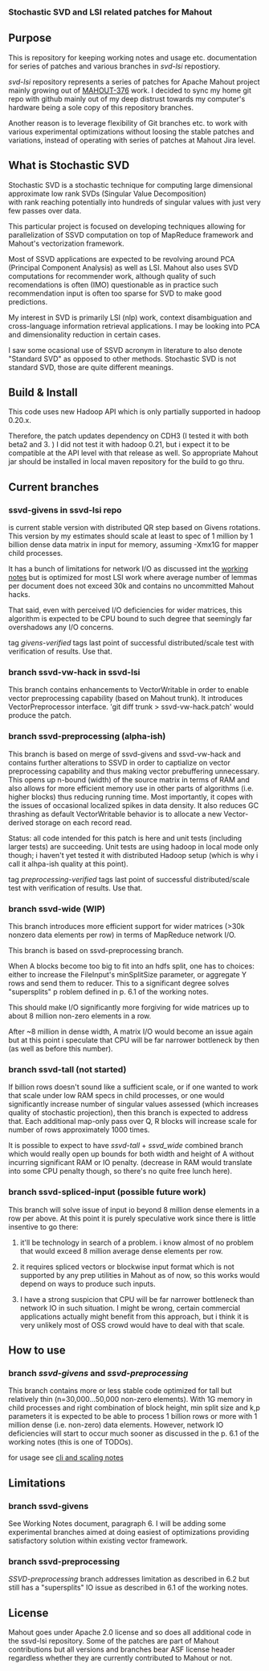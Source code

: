 ### Stochastic SVD and LSI related patches for Mahout ###

## Purpose

This is repository for keeping working notes and usage etc. documentation 
for series of patches and various branches in *svd-lsi* repostiory. 

*svd-lsi* repository represents a series of patches for Apache Mahout project 
mainly growing out of [MAHOUT-376]( https://issues.apache.org/jira/browse/MAHOUT-376) work. I decided to sync my home git repo with 
github mainly 
out of my deep distrust towards my computer's hardware being 
a sole copy of this repository branches. 

Another reason is to leverage flexibility 
of Git branches etc. to work with various experimental optimizations without 
loosing the stable patches and variations, instead of operating with series of patches at Mahout Jira level.

## What is Stochastic SVD

Stochastic SVD is a stochastic technique for computing large dimensional approximate low rank SVDs 
(Singular Value Decomposition)  
with rank reaching potentially into hundreds of singular values with just very few passes
over data.

This particular project is focused on developing techniques allowing for parallelization of 
SSVD computation on top of MapReduce framework and Mahout's vectorization framework. 


Most of SSVD applications are expected to be revolving around PCA (Principal Component Analysis)
as well as LSI. Mahout also uses SVD computations for recommender work, although 
quality of such recomendations is often (IMO) questionable as in practice such 
recommendation input is often too sparse for SVD to make good predictions.

My interest in SVD is primarily LSI (nlp) work, context disambiguation and cross-language 
information retrieval applications. I may be looking into PCA and dimensionality reduction 
in certain cases.

I saw some ocasional use of SSVD acronym in literature to also denote "Standard SVD" as opposed to other methods. 
Stochastic SVD is not standard SVD, those are quite different meanings.

## Build & Install
This code uses new Hadoop API which is only partially supported in hadoop 0.20.x. 

Therefore, the patch updates dependency on CDH3 (I tested it with both beta2 and 3. ) I did not 
test it with hadoop 0.21, but i expect it to be compatible at the API level with that release 
as well. So appropriate Mahout jar should be installed in local maven repository for the build 
to go thru.

## Current branches 

### ssvd-givens in ssvd-lsi repo 
is current stable version with distributed QR step based on Givens rotations. 
This version by my estimates should scale at least to spec of 1 million by 1 billion dense data 
matrix in input for memory, assuming -Xmx1G for mapper child processes. 

It has a bunch of limitations for network I/O as discussed int the 
[working notes](https://github.com/dlyubimov/ssvd-lsi/raw/doc/SSVD%20working%20notes.pdf) but 
is optimized for most LSI work where average number of lemmas per document does not exceed 30k and 
contains no uncommitted Mahout hacks.

That said, even with perceived I/O deficiencies for wider matrices, this algorithm is expected 
to be CPU bound to such degree that seemingly far overshadows any I/O concerns.

tag *givens-verified* tags last point of successful distributed/scale test with verification of results. Use that.

### branch ssvd-vw-hack in ssvd-lsi
This branch contains enhancements to VectorWritable in order to enable vector preprocessing capability 
(based on Mahout trunk). It introduces VectorPreprocessor interface. 'git diff trunk > ssvd-vw-hack.patch' 
would produce the patch.

### branch ssvd-preprocessing (alpha-ish)
This branch is based on merge of ssvd-givens and ssvd-vw-hack and contains further alterations 
to SSVD in order to captialize on vector preprocessing capability and thus making
vector prebuffering unnecessary. This opens up n-bound (width) of the source matrix in terms of RAM
and also allows for more efficient memory use in other parts of algorithms (i.e. higher blocks) thus 
reducing running time. Most importantly, it copes with the issues of occasional localized 
spikes in data density. It also reduces GC thrashing as default VectorWritable behavior is to allocate 
a new Vector-derived storage on each record read.

Status: all code intended for this patch is here and unit tests (including larger tests) are succeeding. 
Unit tests are using hadoop in local mode only though; i haven't yet tested it with distributed Hadoop 
setup (which is why i call it alhpa-ish quality at this point).

tag *preprocessing-verified* tags last point of successful distributed/scale test with verification of results. Use that.


### branch ssvd-wide (WIP)
This branch introduces more efficient support for wider matrices (>30k nonzero data elements per row) in terms of 
MapReduce network I/O. 

This branch is based on ssvd-preprocessing branch. 

When A blocks become too big to fit into an hdfs split, one has to choices: 
either to increase the FileInput's minSplitSize parameter, or aggregate Y rows and send them to reducer. 
This to a significant degree solves "supersplits" p
roblem defined in p. 6.1 of the working notes.

This should make I/O significantly more forgiving for wide matrices up to about 8 million non-zero elements in 
a row. 

After ~8 million in dense width, A matrix I/O would become an issue again but at this point i speculate 
that CPU will be far narrower bottleneck by then (as well as before this number).

### branch ssvd-tall (not started)
If billion rows doesn't sound like a sufficient scale, or if one wanted to work that scale under low RAM specs 
in child processes, or one would significantly increase number of singular values assessed (which increases 
quality of stochastic projection), then this branch is expected to address that. Each additional map-only 
pass over Q, R blocks will increase scale for number of rows approximately 1000 times.

It is possible to expect to have _ssvd-tall_ + _ssvd_wide_ combined branch which would really open up 
bounds for both width and height of A without incurring significant RAM or IO penalty. 
(decrease in RAM would translate into some CPU penalty though, so there's no quite free lunch here).

### branch ssvd-spliced-input (possible future work)
This branch will solve issue of input io beyond 8 million dense elements in a row per above. At this point 
it is purely speculative work since there is little insentive to go there: 

1) it'll be technology in search 
of a problem. i know almost of no problem that would exceed 8 million average dense elements per row. 

2) it requires spliced vectors or blockwise input format which is not supported by any prep utilities in Mahout as of 
now, so this works would depend on ways to produce such inputs. 

3) I have a strong suspicion that CPU will 
be far narrower bottleneck than network IO in such situation. I might be wrong, certain commercial applications 
actually might benefit from this approach, but i think it is very unlikely most of OSS crowd would have to deal
with that scale.



## How to use 

### branch *ssvd-givens* and *ssvd-preprocessing*

This branch contains more or less stable code optimized for tall but relatively thin (n=30,000...50,000 
non-zero elements). With 1G memory in child processes and right combination of block height, min split size 
and k,p parameters it is expected to be able to process 1 billion rows or more with 
1 million dense (i.e. non-zero) data elements. However, network IO deficiencies will start to occur much sooner 
as discussed in the p. 6.1 of the working notes (this is one of TODOs).

for usage see [cli and scaling notes](https://github.com/dlyubimov/ssvd-lsi/raw/doc/SSVD-scaling%20notes.pdf)
    


## Limitations 

### branch ssvd-givens
See Working Notes document, paragraph 6. I will be adding some experimental branches aimed at
doing easiest of optimizations providing satisfactory solution within existing vector framework.

### branch ssvd-preprocessing 
_SSVD-preprocessing_ branch addresses limitation as described in 6.2 but still has a "supersplits" IO issue 
as described in 6.1 of the working notes.

## License 

Mahout goes under Apache 2.0 license and so does all additional code in the ssvd-lsi repository. 
Some of the patches are part of Mahout contributions 
but all versions and branches bear ASF license header regardless whether they are currently 
contributed to Mahout or not. 


 